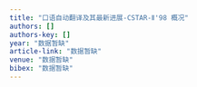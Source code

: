```yaml
---
title: "口语自动翻译及其最新进展-CSTAR-Ⅱ'98 概况"
authors: []
authors-key: []
year: "数据暂缺"
article-link: "数据暂缺"
venue: "数据暂缺"
bibex: "数据暂缺"
---
```

